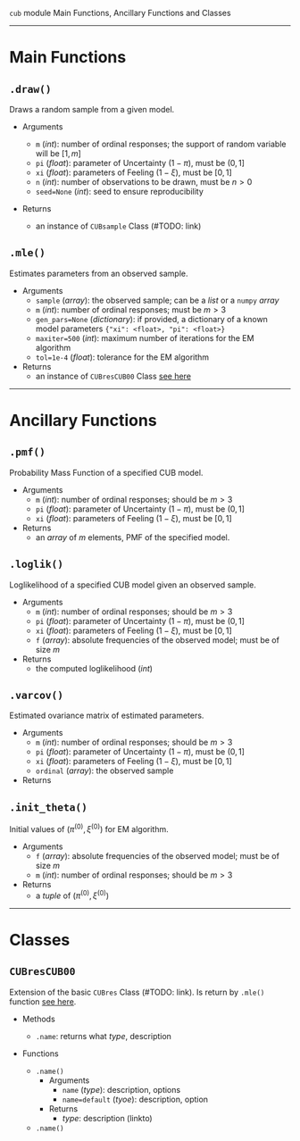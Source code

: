 `cub` module Main Functions, Ancillary Functions and Classes

***

# Main Functions

## `.draw()`

Draws a random sample from a given model.

- Arguments
  - `m` (_int_): number of ordinal responses; the support of random variable will be $[1,m]$
  - `pi` (_float_): parameter of Uncertainty $(1-\pi)$, must be $(0,1]$
  - `xi` (_float_): parameters of Feeling $(1-\xi)$, must be $[0,1]$
  - `n` (_int_): number of observations to be drawn, must be $n>0$
  - `seed=None` (_int_): seed to ensure reproducibility

- Returns
  - an instance of `CUBsample` Class (#TODO: link)

## `.mle()`

Estimates parameters from an observed sample.

- Arguments
  - `sample` (_array_): the observed sample; can be a _list_ or a `numpy` _array_
  - `m` (_int_): number of ordinal responses; must be $m>3$
  - `gen_pars=None` (_dictionary_): if provided, a dictionary of a known model parameters `{"xi": <float>, "pi": <float>}`
  - `maxiter=500` (_int_): maximum number of iterations for the EM algorithm
  - `tol=1e-4` (_float_): tolerance for the EM algorithm
- Returns
  - an instance of `CUBresCUB00` Class [see here](cub.md#CUBresCUB00)

***

# Ancillary Functions

## `.pmf()`
Probability Mass Function of a specified CUB model.
- Arguments
  - `m` (_int_): number of ordinal responses; should be $m>3$
  - `pi` (_float_): parameter of Uncertainty $(1-\pi)$, must be $(0,1]$
  - `xi` (_float_): parameters of Feeling $(1-\xi)$, must be $[0,1]$
- Returns
  - an _array_ of $m$ elements, PMF of the specified model.

## `.loglik()`
Loglikelihood of a specified CUB model given an observed sample.
- Arguments
  - `m` (_int_): number of ordinal responses; should be $m>3$
  - `pi` (_float_): parameter of Uncertainty $(1-\pi)$, must be $(0,1]$
  - `xi` (_float_): parameters of Feeling $(1-\xi)$, must be $[0,1]$
  - `f` (_array_): absolute frequencies of the observed model; must be of size $m$
- Returns
  - the computed loglikelihood (_int_)

## `.varcov()`
Estimated ovariance matrix of estimated parameters.
- Arguments
  - `m` (_int_): number of ordinal responses; should be $m>3$
  - `pi` (_float_): parameter of Uncertainty $(1-\pi)$, must be $(0,1]$
  - `xi` (_float_): parameters of Feeling $(1-\xi)$, must be $[0,1]$
  - `ordinal` (_array_): the observed sample
- Returns

## `.init_theta()`
Initial values of $(\pi^{(0)}, \xi^{(0)})$ for EM algorithm.
- Arguments
  - `f` (_array_): absolute frequencies of the observed model; must be of size $m$
  - `m` (_int_): number of ordinal responses; should be $m>3$
- Returns
  - a _tuple_ of $(\pi^{(0)}, \xi^{(0)})$

***

# Classes

## `CUBresCUB00`

Extension of the basic `CUBres` Class (#TODO: link). Is return by `.mle()` function [see here](cub.md#mle).

- Methods
  - `.name`: returns what _type_, description

- Functions
  - `.name()`
    - Arguments
      - `name` (_type_): description, options
      - `name=default` (_tyoe_): description, option
    - Returns
      - _type_: description (linkto)
  - `.name()`